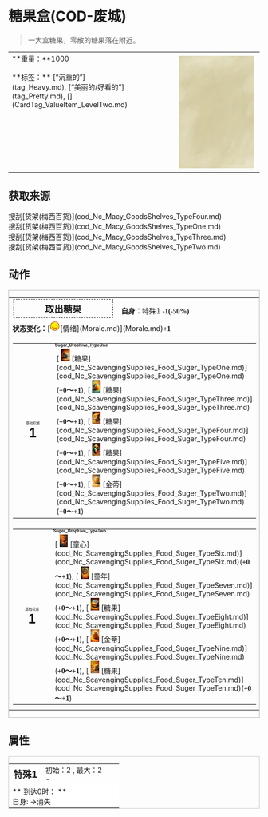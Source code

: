 # 糖果盒(COD-废城)  
> 一大盒糖果，零散的糖果落在附近。  
  
<table class="table table-bordered" data-toggle="table"  data-show-header="false"><thead style="display:none"><tr ><th  style="width:50%;text-align:left;vertical-align:top;"  >title</th><th  style="width:50%;text-align:left;vertical-align:top;"  ></th></tr></thead><tr ><td  style="width:50%;text-align:left;vertical-align:top;"  >**重量：**1000<br><br>**标签：**	[“沉重的”](tag_Heavy.md), [“美丽的/好看的”](tag_Pretty.md), [](CardTag_ValueItem_LevelTwo.md)</td><td  style="width:50%;text-align:left;vertical-align:top;"  ><div style="float:right; margin:5px"><div class="gamecard" style="width:150px; height:225px;"><a href="cod_Nc_ScavengingSupplies_Food_SugerBag_TypeOne.md" style="color:black"><img class="bg" decoding="async" src="Sprite/BG_SandTop.png" href="a.md" style="max-width:150px;max-height:225px;"><img decoding="async" src="Sprite/cod/Nc_ScavengingSupplies_Food_SugerBag_TypeOne.jpg" class="cardimageNoBack" style="transform: translate(-50%, 0%) scale(0.4398826979472141);"><span style="font-size: 25px;">糖果盒</span></a></div></div></td></tr></tbody></table>  
  
## 获取来源  
<div style="display:inline-block"><div class="gamedatalist" style="text-align:left;min-width:200px;min-height:0px;"><div style="display:inline-block"><div style="display:inline-block;vertical-align:middle;">搜刮</div><div style="display:inline-block;vertical-align:middle;">[货架(梅西百货)](cod_Nc_Macy_GoodsShelves_TypeFour.md)</div></div></div><div class="gamedatalist" style="text-align:left;min-width:200px;min-height:0px;"><div style="display:inline-block"><div style="display:inline-block;vertical-align:middle;">搜刮</div><div style="display:inline-block;vertical-align:middle;">[货架(梅西百货)](cod_Nc_Macy_GoodsShelves_TypeOne.md)</div></div></div><div class="gamedatalist" style="text-align:left;min-width:200px;min-height:0px;"><div style="display:inline-block"><div style="display:inline-block;vertical-align:middle;">搜刮</div><div style="display:inline-block;vertical-align:middle;">[货架(梅西百货)](cod_Nc_Macy_GoodsShelves_TypeThree.md)</div></div></div><div class="gamedatalist" style="text-align:left;min-width:200px;min-height:0px;"><div style="display:inline-block"><div style="display:inline-block;vertical-align:middle;">搜刮</div><div style="display:inline-block;vertical-align:middle;">[货架(梅西百货)](cod_Nc_Macy_GoodsShelves_TypeTwo.md)</div></div></div></div>  
  
## 动作  
<div  style="border:1px solid #BBB"><table><tr><td rowspan="2" style="width:200px;text-align:center;font-size:1.3em;font-weight:bold"><div style="padding:5px;border:1px dashed #333"><div>取出糖果</div></div></td><td></td></tr><tr><td><b>自身：</b>特殊1  <span style="font-family:ui-monospace"><b>-1(-50%)</b></span></td></tr><tr><td colspan="2"><b>状态变化：</b>[<div style="width:20px;display:inline-block;text-align:center"><img decoding="async" src="Sprite/Content.png" href="a.md" style="max-width:20px;max-height:20px;"></div>[情绪](Morale.md)](Morale.md)<span style="font-family:ui-monospace"><b>+1</b></span></td></tr><tr><td colspan="2"><div style="columns:auto;position:relative;"><div style="display:inline-block;width:100%;break-inside: avoid;border:1px solid #F8F8F8"><table style="margin-bottom:3px;"><tr><td rowspan=2 style="text-align:center" width="80px"><div style="font-size:0.5em">基础权重</div><div style="font-size:1.8em;font-weight:bold">1</div></td><td style="font-size:0.6em;line-height:0.6em;font-weight:bold">Suger_DropFive_TypeOne</td></tr><tr><td>[<div style="width:25px;display:inline-block;text-align:center"><img decoding="async" src="Sprite/cod/Nc_ScavengingSupplies_Food_Suger_TypeOne.jpg" href="a.md" style="max-width:25px;max-height:25px;"></div>[糖果](cod_Nc_ScavengingSupplies_Food_Suger_TypeOne.md)](cod_Nc_ScavengingSupplies_Food_Suger_TypeOne.md)(<span style="font-family:ui-monospace"><b>+0～+1</b></span>), [<div style="width:25px;display:inline-block;text-align:center"><img decoding="async" src="Sprite/cod/Nc_ScavengingSupplies_Food_Suger_TypeThree.jpg" href="a.md" style="max-width:25px;max-height:25px;"></div>[糖果](cod_Nc_ScavengingSupplies_Food_Suger_TypeThree.md)](cod_Nc_ScavengingSupplies_Food_Suger_TypeThree.md)(<span style="font-family:ui-monospace"><b>+0～+1</b></span>), [<div style="width:25px;display:inline-block;text-align:center"><img decoding="async" src="Sprite/cod/Nc_ScavengingSupplies_Food_Suger_TypeFour.jpg" href="a.md" style="max-width:25px;max-height:25px;"></div>[糖果](cod_Nc_ScavengingSupplies_Food_Suger_TypeFour.md)](cod_Nc_ScavengingSupplies_Food_Suger_TypeFour.md)(<span style="font-family:ui-monospace"><b>+0～+1</b></span>), [<div style="width:25px;display:inline-block;text-align:center"><img decoding="async" src="Sprite/cod/Nc_ScavengingSupplies_Food_Suger_TypeFive.jpg" href="a.md" style="max-width:25px;max-height:25px;"></div>[糖果](cod_Nc_ScavengingSupplies_Food_Suger_TypeFive.md)](cod_Nc_ScavengingSupplies_Food_Suger_TypeFive.md)(<span style="font-family:ui-monospace"><b>+0～+1</b></span>), [<div style="width:25px;display:inline-block;text-align:center"><img decoding="async" src="Sprite/cod/Nc_ScavengingSupplies_Food_Suger_TypeTwo.jpg" href="a.md" style="max-width:25px;max-height:25px;"></div>[金蒂](cod_Nc_ScavengingSupplies_Food_Suger_TypeTwo.md)](cod_Nc_ScavengingSupplies_Food_Suger_TypeTwo.md)(<span style="font-family:ui-monospace"><b>+0～+1</b></span>)</td></tr></table></div><div style="display:inline-block;width:100%;break-inside: avoid;border:1px solid #F8F8F8"><table style="margin-bottom:3px;"><tr><td rowspan=2 style="text-align:center" width="80px"><div style="font-size:0.5em">基础权重</div><div style="font-size:1.8em;font-weight:bold">1</div></td><td style="font-size:0.6em;line-height:0.6em;font-weight:bold">Suger_DropFive_TypeTwo</td></tr><tr><td>[<div style="width:25px;display:inline-block;text-align:center"><img decoding="async" src="Sprite/cod/Nc_ScavengingSupplies_Food_Suger_TypeSix.jpg" href="a.md" style="max-width:25px;max-height:25px;"></div>[童心](cod_Nc_ScavengingSupplies_Food_Suger_TypeSix.md)](cod_Nc_ScavengingSupplies_Food_Suger_TypeSix.md)(<span style="font-family:ui-monospace"><b>+0～+1</b></span>), [<div style="width:25px;display:inline-block;text-align:center"><img decoding="async" src="Sprite/cod/Nc_ScavengingSupplies_Food_Suger_TypeSeven.jpg" href="a.md" style="max-width:25px;max-height:25px;"></div>[童年](cod_Nc_ScavengingSupplies_Food_Suger_TypeSeven.md)](cod_Nc_ScavengingSupplies_Food_Suger_TypeSeven.md)(<span style="font-family:ui-monospace"><b>+0～+1</b></span>), [<div style="width:25px;display:inline-block;text-align:center"><img decoding="async" src="Sprite/cod/Nc_ScavengingSupplies_Food_Suger_TypeEight.jpg" href="a.md" style="max-width:25px;max-height:25px;"></div>[糖果](cod_Nc_ScavengingSupplies_Food_Suger_TypeEight.md)](cod_Nc_ScavengingSupplies_Food_Suger_TypeEight.md)(<span style="font-family:ui-monospace"><b>+0～+1</b></span>), [<div style="width:25px;display:inline-block;text-align:center"><img decoding="async" src="Sprite/cod/Nc_ScavengingSupplies_Food_Suger_TypeNine.jpg" href="a.md" style="max-width:25px;max-height:25px;"></div>[金蒂](cod_Nc_ScavengingSupplies_Food_Suger_TypeNine.md)](cod_Nc_ScavengingSupplies_Food_Suger_TypeNine.md)(<span style="font-family:ui-monospace"><b>+0～+1</b></span>), [<div style="width:25px;display:inline-block;text-align:center"><img decoding="async" src="Sprite/cod/Nc_ScavengingSupplies_Food_Suger_TypeTen.jpg" href="a.md" style="max-width:25px;max-height:25px;"></div>[糖果](cod_Nc_ScavengingSupplies_Food_Suger_TypeTen.md)](cod_Nc_ScavengingSupplies_Food_Suger_TypeTen.md)(<span style="font-family:ui-monospace"><b>+0～+1</b></span>)</td></tr></table></div></div></td></tr></table></div>  
  
  
## 属性   
<div  style="border:1px solid #CCC;"><table style="margin-bottom:0px;"><tr><td style="width:30%;text-align:left; background-color:#FEFEFE;font-size:1.3em;font-weight:bold;">特殊1</td><td style="font-size:1em;background-color:#FEFEFE">初始：2 , 最大：2<br>-</td></tr><tr style="background-color:#FFFFFF"><td colspan=2>** 到达0时： **<br>自身: →消失</td></tr></table></div>  


<script>document.title="糖果盒 - 卡牌生存百科 Card Survival Wiki";</script>